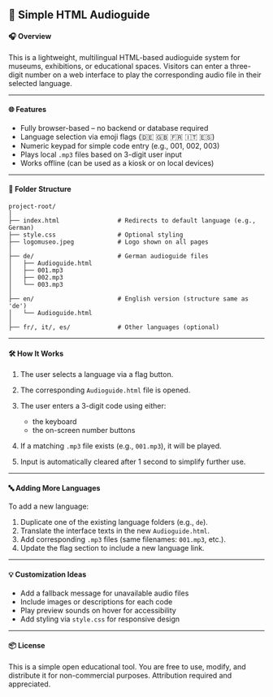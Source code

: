 ## 📄 Simple HTML Audioguide

#### 🎧 Overview

This is a lightweight, multilingual HTML-based audioguide system for museums, exhibitions, or educational spaces. Visitors can enter a three-digit number on a web interface to play the corresponding audio file in their selected language.

---

#### 🌐 Features

* Fully browser-based – no backend or database required
* Language selection via emoji flags (🇩🇪 🇬🇧 🇫🇷 🇮🇹 🇪🇸)
* Numeric keypad for simple code entry (e.g., 001, 002, 003)
* Plays local `.mp3` files based on 3-digit user input
* Works offline (can be used as a kiosk or on local devices)

---

#### 📁 Folder Structure

```
project-root/
│
├── index.html                # Redirects to default language (e.g., German)
├── style.css                 # Optional styling
├── logomuseo.jpeg            # Logo shown on all pages
│
├── de/                       # German audioguide files
│   ├── Audioguide.html
│   ├── 001.mp3
│   ├── 002.mp3
│   └── 003.mp3
│
├── en/                       # English version (structure same as 'de')
│   └── Audioguide.html
│
├── fr/, it/, es/             # Other languages (optional)
```

---

#### 🛠 How It Works

1. The user selects a language via a flag button.
2. The corresponding `Audioguide.html` file is opened.
3. The user enters a 3-digit code using either:

   * the keyboard
   * the on-screen number buttons
4. If a matching `.mp3` file exists (e.g., `001.mp3`), it will be played.
5. Input is automatically cleared after 1 second to simplify further use.

---

#### 🔤 Adding More Languages

To add a new language:

1. Duplicate one of the existing language folders (e.g., `de`).
2. Translate the interface texts in the new `Audioguide.html`.
3. Add corresponding `.mp3` files (same filenames: `001.mp3`, etc.).
4. Update the flag section to include a new language link.

---

#### 💡 Customization Ideas

* Add a fallback message for unavailable audio files
* Include images or descriptions for each code
* Play preview sounds on hover for accessibility
* Add styling via `style.css` for responsive design

---

#### 📦 License

This is a simple open educational tool. You are free to use, modify, and distribute it for non-commercial purposes. Attribution required and appreciated.
